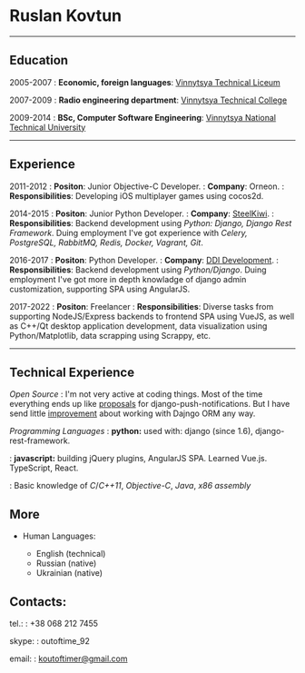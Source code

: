 # Ruslan Kovtun

---

## Education

2005-2007
:   **Economic, foreign languages**: [Vinnytsya Technical Liceum](https://vtl.in.ua/)

2007-2009
:   **Radio engineering department**: [Vinnytsya Technical College](https://vtc.vn.ua/article/show/?id=39)

2009-2014
:   **BSc, Computer Software Engineering**: [Vinnytsya National Technical University](https://initki.vntu.edu.ua/)

---

## Experience

2011-2012
:   **Positon**: Junior Objective-C Developer.
:   **Company**: Orneon.
:   **Responsibilities**: Developing iOS multiplayer games using cocos2d.

2014-2015
:   **Positon**: Junior Python Developer.
:   **Company**: [SteelKiwi](https://steelkiwi.com/).
:   **Responsibilities**: Backend development using _Python: Django, Django Rest Framework_.
Duing employment I've got experience with _Celery, PostgreSQL, RabbitMQ, Redis, Docker, Vagrant, Git_.

2016-2017
:   **Positon**: Python Developer.
:   **Company**: [DDI Development](https://ddi-dev.com/).
:   **Responsibilities**: Backend development using _Python/Django_.
Duing employment I've got more in depth knowladge of django admin customization, supporting SPA using AngularJS.

2017-2022
:   **Positon**: Freelancer
:   **Responsibilities**: Diverse tasks from supporting NodeJS/Express backends to frontend SPA
using VueJS, as well as C++/Qt desktop application development, data visualization using
Python/Matplotlib, data scrapping using Scrappy, etc.

---

## Technical Experience

*Open Source*
:   I'm not very active at coding things. Most of the time everything ends up like
    [proposals][DPN-proposal] for django-push-notifications. But I have send little
    [improvement][DPN-improvement] about working with Dajngo ORM any way.

[DPN-proposal]: https://github.com/jazzband/django-push-notifications/issues?q=is%3Aissue+author%3Akoutoftimer+is%3Aclosed
[DPN-improvement]: https://github.com/jazzband/django-push-notifications/pull/231

*Programming Languages*
:   **python:** used with: django (since 1.6), django-rest-framework.

:   **javascript:** building jQuery plugins, AngularJS SPA. Learned Vue.js. TypeScript, React.

:   Basic knowledge of *C*/*C++11*, *Objective-C*, *Java*, *x86 assembly*

## More

* Human Languages:

     * English (technical)
     * Russian (native)
     * Ukrainian (native)

## Contacts:

tel.:
:   +38 068 212 7455

skype:
:   outoftime_92

email:
:   koutoftimer@gmail.com
